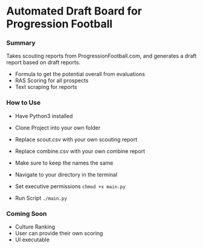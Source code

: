 # Automated Draft Board for Progression Football

### Summary
Takes scouting reports from ProgressionFootball.com, and generates a draft report based on draft reports.

- Formula to get the potential overall from evaluations
- RAS Scoring for all prospects
- Text scraping for reports

### How to Use
- Have Python3 installed

- Clone Project into your own folder
- Replace scout.csv with your own scouting report
- Replace combine.csv with your own combine report
- Make sure to keep the names the same
- Navigate to your directory in the terminal
- Set executive permissions `chmod +x main.py`
- Run Script `./main.py`


### Coming Soon
- Culture Ranking
- User can provide their own scoring
- UI executable